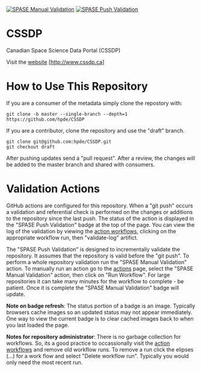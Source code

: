 [![SPASE Manual Validation](https://github.com/hpde/CSSDP/actions/workflows/validate.yml/badge.svg)](https://github.com/hpde/CSSDP/actions/workflows/validate.yml)
[![SPASE Push Validation](https://github.com/hpde/CSSDP/actions/workflows/validate-push.yml/badge.svg)](https://github.com/hpde/CSSDP/actions/workflows/validate-push.yml)

# CSSDP

Canadian Space Science Data Portal (CSSDP)

Visit the [website](http://www.cssdp.ca) [http://www.cssdp.ca]

# How to Use This Repository

If you are a consumer of the metadata simply clone the repostory with:

````
git clone -b master --single-branch --depth=1 https://github.com/hpde/CSSDP
````

If you are a contributor, clone the repository and use the "draft" branch.
````
git clone git@github.com:hpde/CSSDP.git
git checkout draft
````

After pushing updates send a "pull request". After a review, the changes
will be added to the master branch and shared with consumers.

# Validation Actions

GitHub actions are configured for this repository. When a "git push" occurs 
a validation and referential check is performed on the changes or additions 
to the repository since the last push. The status of the action is displayed in the
"SPASE Push Validation" badge at the top of the page. You can view the log of the
validation by viewing the [action workflows](../../actions), clicking on the appropriate workflow
run, then "validate-log" artifict.

The "SPASE Push Validation" is designed to incrementally validate the repository. It assumes
that the repository is valid before the "git push". To perform a whole repository validation
run the "SPASE Manual Validation" action.  To manually run an action go to the [actions](../../actions) page,
select the "SPASE Manual Validation" action, then click on "Run Workflow". For large repositories it 
can take many minutes for the workflow to complete - be patient. Once it is complete the "SPASE Manual Validation"
badge will update.

**Note on badge refresh**: The status portion of a badge is an image. Typically browsers cache images so an 
updated status may not appear immediately. One way to view the current badge is to clear cached images back to when you
last loaded the page.

**Notes for repository administrator**: There is no garbage collection for workflows. So, its a good practice to
occassionally visit the [action workflows](../../actions) and remove old workflow runs. To remove a run click
the elipses (...) for a work flow and select "Delete workflow run". Typically you would only need the most recent run.
